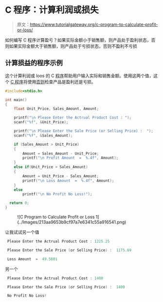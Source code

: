 # C 程序：计算利润或损失

> 原文：<https://www.tutorialgateway.org/c-program-to-calculate-profit-or-loss/>

如何编写 C 程序计算盈亏？如果实际金额小于销售额，则产品处于盈利状态，否则如果实际金额大于销售额，则产品处于亏损状态，否则不盈利不亏损

## 计算损益的程序示例

这个计算利润或 loos 的 C [程序](https://www.tutorialgateway.org/c-programming-examples/)帮助用户输入实际和销售金额。使用这两个值，这个 [C 程序](https://www.tutorialgateway.org/c-programming/)将使用[否则](https://www.tutorialgateway.org/else-if-statement-in-c/)检查产品是盈利还是亏损。

```c
#include<stdio.h>

int main()
{
  	float Unit_Price, Sales_Amount, Amount;

  	printf("\n Please Enter the Actrual Product Cost : ");
  	scanf("%f", &Unit_Price);

  	printf("\n Please Enter the Sale Price (or Selling Price) :  ");
  	scanf("%f", &Sales_Amount);

  	if (Sales_Amount > Unit_Price)
  	{
  		Amount = Sales_Amount - Unit_Price;
  		printf("\n Profit Amount  =  %.4f", Amount);
  	}
  	else if(Unit_Price > Sales_Amount)
    {
    	Amount = Unit_Price - Sales_Amount;
  		printf("\n Loss Amount  =  %.4f", Amount);
	}
  	else
    	printf("\n No Profit No Loss!");

  return 0;
}
```

<figure class="wp-block-image">![C Program to Calculate Profit or Loss 1](../Images/213aa9653b9cf97a7e6341c55a916541.png)</figure>

让我试试另一个值

```c
 Please Enter the Actrual Product Cost : 1225.25

 Please Enter the Sale Price (or Selling Price) :  1175.69

 Loss Amount  =  49.5601
```

另一个

```c
 Please Enter the Actrual Product Cost : 1400

 Please Enter the Sale Price (or Selling Price) :  1400

 No Profit No Loss!
```